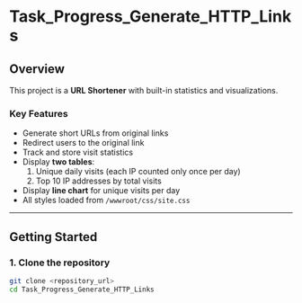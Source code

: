 # Task_Progress_Generate_HTTP_Links

## Overview
This project is a **URL Shortener** with built-in statistics and visualizations.

### Key Features
- Generate short URLs from original links
- Redirect users to the original link
- Track and store visit statistics
- Display **two tables**:
  1. Unique daily visits (each IP counted only once per day)
  2. Top 10 IP addresses by total visits
- Display **line chart** for unique visits per day
- All styles loaded from `/wwwroot/css/site.css`

---

## Getting Started

### 1. Clone the repository
```bash
git clone <repository_url>
cd Task_Progress_Generate_HTTP_Links
